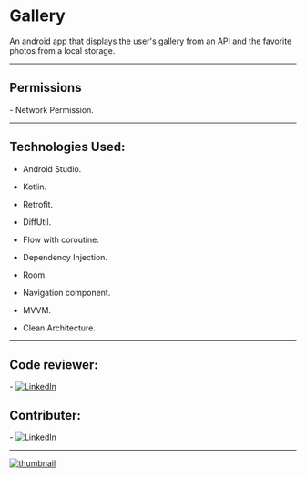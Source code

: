 # Gallery
An android app that displays the user's gallery from an API and the favorite photos from a local storage.
<hr>

<h2>Permissions</h2>
- Network Permission.
<hr>

<h2>Technologies Used:</h2>

- Android Studio.
- Kotlin.
- Retrofit.

- DiffUtil.

- Flow with coroutine.

- Dependency Injection.

- Room.

- Navigation component.

- MVVM.

- Clean Architecture.
<hr>

<h2>Code reviewer:</h2>
- <a href="https://www.linkedin.com/in/devmohamed/"><img alt="LinkedIn" src="https://img.shields.io/badge/LinkedIn-Mohamed%20Arafa-blue?style=flat-square&logo=linkedin"></a>
<br>
<h2>Contributer:</h2>
- <a href="https://www.linkedin.com/in/mai-samir-a8204420b"><img alt="LinkedIn" src="https://img.shields.io/badge/LinkedIn-Mai%20Samir-blue?style=flat-square&logo=linkedin"></a>
<hr>


[![thumbnail](https://github.com/user-attachments/assets/9fd3f861-b513-4892-bf1b-76c9ac71b4c0)](https://github.com/user-attachments/assets/7634019e-0682-4181-89e0-42772a046565)
